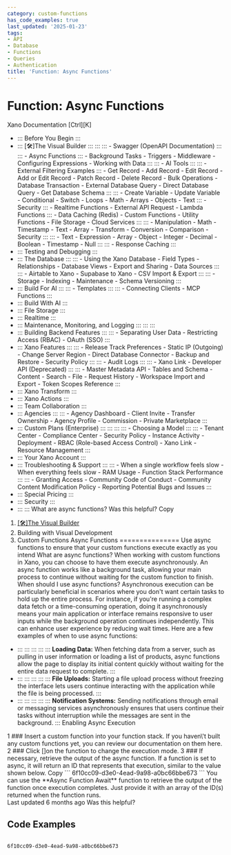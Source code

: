 ```yaml
---
category: custom-functions
has_code_examples: true
last_updated: '2025-01-23'
tags:
- API
- Database
- Functions
- Queries
- Authentication
title: 'Function: Async Functions'
---
```


# Function: Async Functions

[](../../../index.html)
Xano Documentation
[Ctrl][K]
-   ::: 
    Before You Begin
    :::
-   ::: 
    [🛠️]The Visual Builder
    :::
        ::: 
            ::: 
            -   Swagger (OpenAPI Documentation)
            :::
            ::: 
            -   Async Functions
            :::
        -   Background Tasks
        -   Triggers
        -   Middleware
        -   Configuring Expressions
        -   Working with Data
        :::
        ::: 
        -   AI Tools
            ::: 
                ::: 
                -   External Filtering Examples
                :::
            -   Get Record
            -   Add Record
            -   Edit Record
            -   Add or Edit Record
            -   Patch Record
            -   Delete Record
            -   Bulk Operations
            -   Database Transaction
            -   External Database Query
            -   Direct Database Query
            -   Get Database Schema
            :::
            ::: 
            -   Create Variable
            -   Update Variable
            -   Conditional
            -   Switch
            -   Loops
            -   Math
            -   Arrays
            -   Objects
            -   Text
            :::
        -   Security
            ::: 
            -   Realtime Functions
            -   External API Request
            -   Lambda Functions
            :::
        -   Data Caching (Redis)
        -   Custom Functions
        -   Utility Functions
        -   File Storage
        -   Cloud Services
        :::
        ::: 
        -   Manipulation
        -   Math
        -   Timestamp
        -   Text
        -   Array
        -   Transform
        -   Conversion
        -   Comparison
        -   Security
        :::
        ::: 
        -   Text
        -   Expression
        -   Array
        -   Object
        -   Integer
        -   Decimal
        -   Boolean
        -   Timestamp
        -   Null
        :::
        ::: 
        -   Response Caching
        :::
-   ::: 
    Testing and Debugging
    :::
-   ::: 
    The Database
    :::
        ::: 
        -   Using the Xano Database
        -   Field Types
        -   Relationships
        -   Database Views
        -   Export and Sharing
        -   Data Sources
        :::
        ::: 
        -   Airtable to Xano
        -   Supabase to Xano
        -   CSV Import & Export
        :::
        ::: 
        -   Storage
        -   Indexing
        -   Maintenance
        -   Schema Versioning
        :::
-   ::: 
    Build For AI
    :::
        ::: 
        -   Templates
        :::
        ::: 
        -   Connecting Clients
        -   MCP Functions
        :::
-   ::: 
    Build With AI
    :::
-   ::: 
    File Storage
    :::
-   ::: 
    Realtime
    :::
-   ::: 
    Maintenance, Monitoring, and Logging
    :::
        ::: 
        :::
-   ::: 
    Building Backend Features
    :::
        ::: 
        -   Separating User Data
        -   Restricting Access (RBAC)
        -   OAuth (SSO)
        :::
-   ::: 
    Xano Features
    :::
        ::: 
        -   Release Track Preferences
        -   Static IP (Outgoing)
        -   Change Server Region
        -   Direct Database Connector
        -   Backup and Restore
        -   Security Policy
        :::
        ::: 
        -   Audit Logs
        :::
        ::: 
        -   Xano Link
        -   Developer API (Deprecated)
        :::
        ::: 
        -   Master Metadata API
        -   Tables and Schema
        -   Content
        -   Search
        -   File
        -   Request History
        -   Workspace Import and Export
        -   Token Scopes Reference
        :::
-   ::: 
    Xano Transform
    :::
-   ::: 
    Xano Actions
    :::
-   ::: 
    Team Collaboration
    :::
-   ::: 
    Agencies
    :::
        ::: 
        -   Agency Dashboard
        -   Client Invite
        -   Transfer Ownership
        -   Agency Profile
        -   Commission
        -   Private Marketplace
        :::
-   ::: 
    Custom Plans (Enterprise)
    :::
        ::: 
            ::: 
                ::: 
                -   Choosing a Model
                :::
            :::
        -   Tenant Center
        -   Compliance Center
        -   Security Policy
        -   Instance Activity
        -   Deployment
        -   RBAC (Role-based Access Control)
        -   Xano Link
        -   Resource Management
        :::
-   ::: 
    Your Xano Account
    :::
-   ::: 
    Troubleshooting & Support
    :::
        ::: 
        -   When a single workflow feels slow
        -   When everything feels slow
        -   RAM Usage
        -   Function Stack Performance
        :::
        ::: 
        -   Granting Access
        -   Community Code of Conduct
        -   Community Content Modification Policy
        -   Reporting Potential Bugs and Issues
        :::
-   ::: 
    Special Pricing
    :::
-   ::: 
    Security
    :::
-   ::: 
    :::
    What are async functions?
Was this helpful?
Copy
1.  [[🛠️]The Visual Builder](../../building-with-visual-development.html)
2.  Building with Visual Development
3.  Custom Functions
Async Functions 
===============
Use async functions to ensure that your custom functions execute exactly as you intend
What are async functions?
When working with custom functions in Xano, you can choose to have them execute asynchronously. An async function works like a background task, allowing your main process to continue without waiting for the custom function to finish.
When should I use async functions?
Asynchronous execution can be particularly beneficial in scenarios where you don\'t want certain tasks to hold up the entire process. For instance, if you\'re running a complex data fetch or a time-consuming operation, doing it asynchronously means your main application or interface remains responsive to user inputs while the background operation continues independently. This can enhance user experience by reducing wait times.
Here are a few examples of when to use async functions:
-   ::: 
    ::: 
    :::
    :::
    ::: 
    **Loading Data:** When fetching data from a server, such as pulling in user information or loading a list of products, async functions allow the page to display its initial content quickly without waiting for the entire data request to complete.
    :::
-   ::: 
    ::: 
    :::
    :::
    ::: 
    **File Uploads:** Starting a file upload process without freezing the interface lets users continue interacting with the application while the file is being processed.
    :::
-   ::: 
    ::: 
    :::
    :::
    ::: 
    **Notification Systems:** Sending notifications through email or messaging services asynchronously ensures that users continue their tasks without interruption while the messages are sent in the background.
    :::
Enabling Async Execution
<div>
1
###  
Insert a custom function into your function stack.
If you haven\'t built any custom functions yet, you can review our documentation on them here.
2
###  
Click []on the function to change the execution mode.
3
###  
If necessary, retrieve the output of the async function.
If a function is set to async, it will return an ID that represents that execution, similar to the value shown below.
Copy
``` 
6f10cc09-d3e0-4ead-9a98-a0bc66bbe673
```
You can use the **Async Function Await** function to retrieve the output of the function once execution completes. Just provide it with an array of the ID(s) returned when the function runs.
</div>
Last updated 6 months ago
Was this helpful?

## Code Examples

```
 
6f10cc09-d3e0-4ead-9a98-a0bc66bbe673

```

